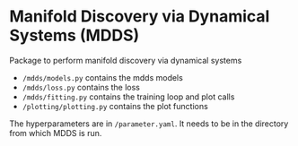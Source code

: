 # Manifold Discovery via Dynamical Systems (MDDS)

Package to perform manifold discovery via dynamical systems

* `/mdds/models.py` contains the mdds models
* `/mdds/loss.py` contains the loss
* `/mdds/fitting.py` contains the training loop and plot calls
* `/plotting/plotting.py` contains the plot functions

The hyperparameters are in `/parameter.yaml`. It needs to be in the directory from which MDDS is run.

